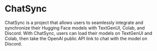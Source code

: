 # ChatSync
ChatSync is a project that allows users to seamlessly integrate and synchronize their Hugging Face models with TextGenUI, Colab, and Discord. With ChatSync, users can load their models on TextGenUI and Colab, then take the OpenAI public API link to chat with the model on Discord.
